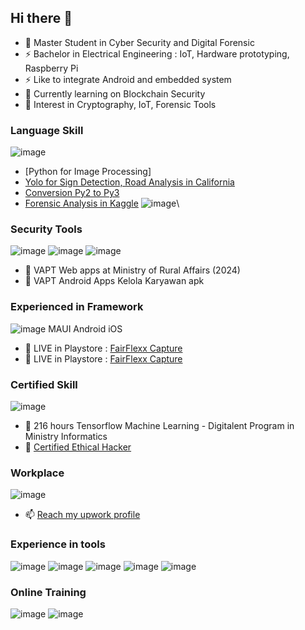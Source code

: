 ## Hi there 👋

<!--
**vickyfikria/vickyfikria** is a ✨ _special_ ✨ repository because its `README.md` (this file) appears on your GitHub profile.

Here are some ideas to get you started:

- 🔭 I’m currently working on ...
- 🌱 I’m currently learning ...
- 👯 I’m looking to collaborate on ...
- 🤔 I’m looking for help with ...
- 💬 Ask me about ...
- 📫 How to reach me: ...
- 😄 Pronouns: ...
- ⚡ Fun fact: ...
-->

- 🌱 Master Student in Cyber Security and Digital Forensic
- ⚡ Bachelor in Electrical Engineering : IoT, Hardware prototyping, Raspberry Pi 
- ⚡ Like to integrate Android and embedded system
- 🔭 Currently learning on Blockchain Security
- 👯 Interest in Cryptography, IoT, Forensic Tools
  
### Language Skill
![image](https://img.shields.io/badge/Python-FFD43B?style=for-the-badge&logo=python&logoColor=blue)
- [Python for Image Processing]
- [Yolo for Sign Detection, Road Analysis in California](https://github.com/labdevsrc/lane_distance_calc)
- [Conversion Py2 to Py3](ledbox_phy3)
- [Forensic Analysis in Kaggle](https://www.kaggle.com/code/azukuchanz/cyber-attack-monthly-weekday-a-year-heatmap)
![image](https://img.shields.io/badge/C%23-239120?style=for-the-badge&logo=csharp&logoColor=white)\

### Security Tools
![image](https://img.shields.io/badge/Wireshark-1679A7?style=for-the-badge&logo=Wireshark&logoColor=white)
![image](https://img.shields.io/badge/burpsuite-FF6633?style=for-the-badge&logo=burpsuite&logoColor=white)
![image](https://img.shields.io/badge/metasploit-2596CD?style=for-the-badge&logo=metasploit&logoColor=white)
- 🔭 VAPT Web apps at Ministry of Rural Affairs (2024) 
- 🔭 VAPT Android Apps Kelola Karyawan apk
  
### Experienced in Framework
![image](https://img.shields.io/badge/.NET-512BD4?style=for-the-badge&logo=dotnet&logoColor=white) MAUI Android iOS
- 🔭 LIVE in Playstore : [FairFlexx Capture](https://play.google.com/store/apps/details?id=com.fairflexx.capture2)
- 🔭 LIVE in Playstore : [FairFlexx Capture](https://play.google.com/store/apps/details?id=com.fairflexx.fotoscan2)

### Certified Skill
![image](https://img.shields.io/badge/TensorFlow-FF6F00?style=for-the-badge&logo=tensorflow&logoColor=white)
- 🔭 216 hours Tensorflow Machine Learning - Digitalent Program in Ministry Informatics
- 🔭 [Certified Ethical Hacker](https://coursera.org/share/2e6d835a2cb949f7feed99a953fb8a39)

### Workplace
![image](https://img.shields.io/badge/UpWork-6FDA44?style=for-the-badge&logo=Upwork&logoColor=white)
- 📫 [Reach my upwork profile](https://www.upwork.com/freelancers/~0162bcc4a15a588042)


### Experience in tools
![image](https://img.shields.io/badge/dbeaver-382923?style=for-the-badge&logo=dbeaver&logoColor=white) 
![image](https://img.shields.io/badge/Oracle-F80000?style=for-the-badge&logo=Oracle&logoColor=white)
![image](https://img.shields.io/badge/OpenCV-27338e?style=for-the-badge&logo=OpenCV&logoColor=white)
![image](https://img.shields.io/badge/Visual_Studio-5C2D91?style=for-the-badge&logo=visual%20studio&logoColor=white)
![image](https://img.shields.io/badge/Android_Studio-3DDC84?style=for-the-badge&logo=android-studio&logoColor=white)

### Online Training
![image](https://img.shields.io/badge/Coursera-0056D2?style=for-the-badge&logo=Coursera&logoColor=white)
![image](https://img.shields.io/badge/Udemy-EC5252?style=for-the-badge&logo=Udemy&logoColor=white)


